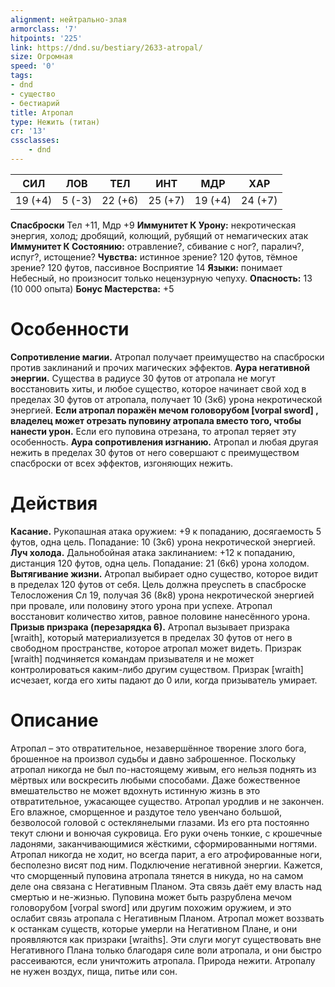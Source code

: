 ```yaml
---
alignment: нейтрально-злая
armorclass: '7'
hitpoints: '225'
link: https://dnd.su/bestiary/2633-atropal/
size: Огромная
speed: '0'
tags:
- dnd
- существо
- бестиарий
title: Атропал
type: Нежить (титан)
cr: '13'
cssclasses:
    - dnd
---
```



| СИЛ | ЛОВ | ТЕЛ | ИНТ | МДР | ХАР |
|---|---|---|---|---|---|
| 19 (+4) | 5 (-3) | 22 (+6) | 25 (+7) | 19 (+4) | 24 (+7) |
**Спасброски** Тел +11, Мдр +9
**Иммунитет К Урону:** некротическая энергия, холод; дробящий, колющий, рубящий от немагических атак
**Иммунитет К Состоянию:** отравление?, сбивание с ног?, паралич?, испуг?, истощение?
**Чувства:** истинное зрение? 120 футов, тёмное зрение? 120 футов, пассивное Восприятие 14
**Языки:** понимает Небесный, но произносит только нецензурную чепуху.
**Опасность:** 13 (10 000 опыта)
**Бонус Мастерства:** +5


# Особенности
**Сопротивление магии.** Атропал получает преимущество на спасброски против заклинаний и прочих магических эффектов.
**Аура негативной энергии.** Существа в радиусе 30 футов от атропала не могут восстановить хиты, и любое существо, которое начинает свой ход в пределах 30 футов от атропала, получает 10 (3к6) урона некротической энергией.
**Если атропал поражён мечом головорубом [vorpal sword] , владелец может отрезать пуповину атропала вместо того, чтобы нанести урон.** Если его пуповина отрезана, то атропал теряет эту особенность.
**Аура сопротивления изгнанию.** Атропал и любая другая нежить в пределах 30 футов от него совершают с преимуществом спасброски от всех эффектов, изгоняющих нежить.


# Действия
**Касание.** Рукопашная атака оружием: +9 к попаданию, досягаемость 5 футов, одна цель. Попадание: 10 (3к6) урона некротической энергией.
**Луч холода.** Дальнобойная атака заклинанием: +12 к попаданию, дистанция 120 футов, одна цель. Попадание: 21 (6к6) урона холодом.
**Вытягивание жизни.** Атропал выбирает одно существо, которое видит в пределах 120 футов от себя. Цель должна преуспеть в спасброске Телосложения Сл 19, получая 36 (8к8) урона некротической энергией при провале, или половину этого урона при успехе. Атропал восстановит количество хитов, равное половине нанесённого урона.
**Призыв призрака (перезарядка 6).** Атропал вызывает призрака [wraith], который материализуется в пределах 30 футов от него в свободном пространстве, которое атропал может видеть. Призрак [wraith] подчиняется командам призывателя и не может контролироваться каким-либо другим существом. Призрак [wraith] исчезает, когда его хиты падают до 0 или, когда призыватель умирает.


# Описание
Атропал – это отвратительное, незавершённое творение злого бога, брошенное на произвол судьбы и давно заброшенное. Поскольку атропал никогда не был по-настоящему живым, его нельзя поднять из мёртвых или воскресить любыми способами. Даже божественное вмешательство не может вдохнуть истинную жизнь в это отвратительное, ужасающее существо. Атропал уродлив и не закончен. Его влажное, сморщенное и раздутое тело увенчано большой, безволосой головой с остеклянелыми глазами. Из его рта постоянно текут слюни и вонючая сукровица. Его руки очень тонкие, с крошечные ладонями, заканчивающимися жёсткими, сформированными ногтями. Атропал никогда не ходит, но всегда парит, а его атрофированные ноги, бесполезно висят под ним. Подключение негативной энергии. Кажется, что сморщенный пуповина атропала тянется в никуда, но на самом деле она связана с Негативным Планом. Эта связь даёт ему власть над смертью и не-жизнью. Пуповина может быть разрублена мечом головорубом [vorpal sword] или другим похожим оружием, и это ослабит связь атропала с Негативным Планом. Атропал может воззвать к останкам существ, которые умерли на Негативном Плане, и они проявляются как призраки [wraiths]. Эти слуги могут существовать вне Негативного Плана только благодаря силе воли атропала, и они быстро рассеиваются, если уничтожить атропала. Природа нежити. Атропалу не нужен воздух, пища, питье или сон.